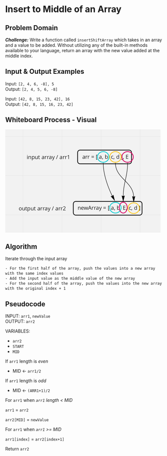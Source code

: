 # Insert to Middle of an Array

## Problem Domain

***Challenge:*** Write a function called `insertShiftArray` which takes in an array and a value to be added. Without utilizing any of the built-in methods available to your language, return an array with the new value added at the middle index.

## Input & Output Examples

Input: `[2, 4, 6, -8], 5`\
Output: `[2, 4, 5, 6, -8]`

Input: `[42, 8, 15, 23, 42], 16`\
Output: `[42, 8, 15, 16, 23, 42]`

## Whiteboard Process - Visual

![Array Insert Shift](./array-insert-shift.png)

## Algorithm

Iterate through the input array

    - For the first half of the array, push the values into a new array with the same index values
    - Add the input value as the middle value of the new array
    - For the second half of the array, push the values into the new array with the original index + 1

## Pseudocode

INPUT: `arr1`, `newValue`\
OUTPUT: `arr2`

VARIABLES:

- `arr2`
- `START`
- `MID`

If `arr1` length is _even_

- MID <- `arr1/2`

If `arr1` length is _odd_

- MID <- `(ARR1+1)/2`

For `arr1` when _`arr1` length < MID_

`arr1` = `arr2`

`arr2[MID]` = `newValue`

For `arr1` when _`arr1` >= MID_

`arr1[index]` = `arr2[index+1]`

Return `arr2`
